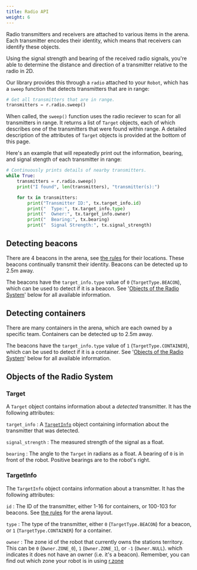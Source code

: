 ```yaml
---
title: Radio API
weight: 6
---
```


Radio transmitters and receivers are attached to various items in the arena.
Each transmitter encodes their identity, which means that receivers can identify these objects.

Using the signal strength and bearing of the received radio signals, you're able to
determine the distance and direction of a transmitter relative to the radio in 2D.

Our library provides this through a `radio` attached to your `Robot`,
which has a `sweep` function that detects transmitters that are in range:

``` python
# Get all transmitters that are in range.
transmitters = r.radio.sweep()
```

When called, the `sweep()` function uses the radio reciever to scan for all transmitters in range.
It returns a list of `Target` objects, each of which describes one of the transmitters that were found within range.
A detailed description of the attributes of `Target` objects is provided at the bottom of this page.

Here's an example that will repeatedly print out the information, bearing, and signal stength of each transmitter in range:

``` python
# Continuously prints details of nearby transmitters.
while True:
    transmitters = r.radio.sweep()
    print("I found", len(transmitters), "transmitter(s):")

    for tx in transmitters:
        print("Transmitter ID:", tx.target_info.id)
        print("  Type:", tx.target_info.type)
        print("  Owner:", tx.target_info.owner)
        print("  Bearing:", tx.bearing)
        print("  Signal Strength:", tx.signal_strength)
```

## Detecting beacons

There are 4 beacons in the arena, see [the rules](../../rules/) for their locations. These beacons continually transmit their identity. Beacons can be detected up to 2.5m away.

The beacons have the `target_info.type` value of `0` (`TargetType.BEACON`), which can be used to detect if it is a beacon. See '[Objects of the Radio System](#objects-of-the-radio-system)' below for all available information.

## Detecting containers

There are many containers in the arena, which are each owned by a specific team. Containers can be detected up to 2.5m away.

The beacons have the `target_info.type` value of `1` (`TargetType.CONTAINER`), which can be used to detect if it is a container. See '[Objects of the Radio System](#objects-of-the-radio-system)' below for all available information.


## Objects of the Radio System

### Target

A `Target` object contains information about a _detected_ transmitter.
It has the following attributes:

`target_info`
: A [`TargetInfo`](#targetinfo) object containing information about the transmitter that was detected.

`signal_strength`
: The measured strength of the signal as a float.

`bearing`
: The angle to the `Target` in radians as a float.
  A bearing of `0` is in front of the robot. Positive bearings are to the robot's right.

### TargetInfo

The `TargetInfo` object contains information about a transmitter.
It has the following attributes:

`id`
: The ID of the transmitter, either 1-16 for containers, or 100-103 for beacons. See [the rules](../rules/) for the arena layout.

`type`
: The type of the transmitter, either `0` (`TargetType.BEACON`) for a beacon, or `1` (`TargetType.CONTAINER`) for a container.

`owner`
: The zone id of the robot that currently owns the stations territory. This can be `0` (`Owner.ZONE_0`), `1` (`Owner.ZONE_1`), or `-1` (`Owner.NULL`). which indicates it does not have an owner (i.e. it's a beacon). Remember, you can find out which zone your robot is in using [r.zone](game-state)